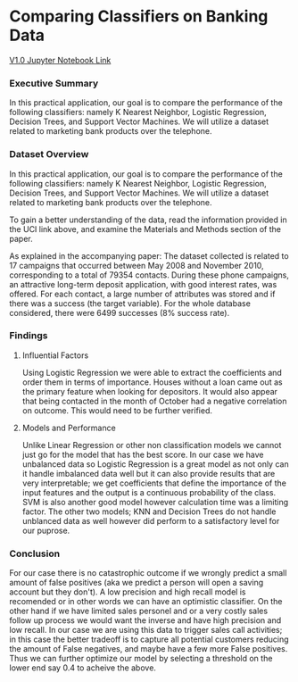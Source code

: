 # Comparing Classifiers on Banking Data

[V1.0 Jupyter Notebook Link]([https://github.com/sjt80/comparing-classifiers/blob/main/comparing_classifiers.ipynb])

### Executive Summary

In this practical application, our goal is to compare the performance of the following classifiers: namely K Nearest Neighbor, Logistic Regression, Decision Trees, and Support Vector Machines. We will utilize a dataset related to marketing bank products over the telephone.

### Dataset Overview

In this practical application, our goal is to compare the performance of the following classifiers: namely K Nearest Neighbor, Logistic Regression, Decision Trees, and Support Vector Machines. We will utilize a dataset related to marketing bank products over the telephone.

To gain a better understanding of the data, read the information provided in the UCI link above, and examine the Materials and Methods section of the paper.

As explained in the accompanying paper: The dataset collected is related to 17 campaigns that occurred between May 2008 and November 2010, corresponding to a total of 79354 contacts. During these phone campaigns, an attractive long-term deposit application, with good interest rates, was offered. For each contact, a large number of attributes was stored and if there was a success (the target variable). For the whole database considered, there were 6499 successes (8% success rate).


### Findings

1. Influential Factors 

    Using Logistic Regression we were able to extract the coefficients and order them in terms of importance.  Houses without a loan came out as the primary feature when looking for depositors.
    It would also appear that being contacted in the month of October had a negative correlation on outcome.  This would need to be further verified.
    

2. Models and Performance

    Unlike Linear Regression or other non classification models we cannot just go for the model that has the best score.  In our case we have unbalanced data so Logistic Regression is a great model as not only can it handle imbalanced data well but it can also provide results that are very interpretable; we get coefficients that define the importance of the input features and the output is a continuous probability of the class.  SVM is also another good model however calculation time was a limiting factor.  The other two models; KNN and Decision Trees do not handle unblanced data as well however did perform to a satisfactory level for our puprose.


### Conclusion

For our case there is no catastrophic outcome if we wrongly predict a small amount of false positives (aka we predict a person will open a saving account but they don't). A low precision and high recall model is recomended or in other words we can have an optimistic classifier. On the other hand if we have limited sales personel and or a very costly sales follow up process we would want the inverse and have high precision and low recall. In our case we are using this data to trigger sales call activities; in this case the better tradeoff is to capture all potential customers reducing the amount of False negatives, and maybe have a few more False positives. Thus we can further optimize our model by selecting a threshold on the lower end say 0.4 to acheive the above.
